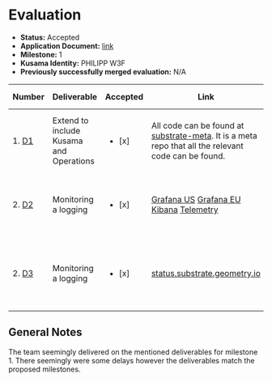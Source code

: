 # Evaluation

- **Status:** Accepted
- **Application Document:** [link](https://github.com/w3f/General-Grants-Program/blob/master/grants/speculative/load_balanced_endpoints_operations.md) 
- **Milestone:** 1
- **Kusama Identity:** PHILIPP W3F
- **Previously successfully merged evaluation:** N/A

| Number | Deliverable | Accepted | Link | Evaluation Notes |
| ------ | ----------- | -------- | ---- |----------------- |
| 1. [D1](https://github.com/w3f/General-Grants-Program/blob/master/grants/speculative/load_balanced_endpoints_operations.md#milestones-and-deliverables) | Extend to include Kusama and Operations | <ul><li>[x] </li></ul> | All code can be found at [substrate-meta](https://github.com/geometry-labs/substrate-meta). It is a meta repo that all the relevant code can be found. | All linked repos accessible and have recent activity. 
| 2. [D2](https://github.com/w3f/General-Grants-Program/blob/master/grants/speculative/load_balanced_endpoints_operations.md#milestones-and-deliverables) | Monitoring a logging | <ul><li>[x] </li></ul> | [Grafana US](https://grafana.substrate.us-west-2.aws.geometry.io/) [Grafana EU](https://grafana.substrate.eu-west-1.aws.geometry.io/) [Kibana](https://kibana.us-west-2.aws.geometry.io/) [Telemetry](http://telemetry.substrate.geometry.io/#/0x91b171bb158e2d3848fa23a9f1c25182fb8e20313b2c1eb49219da7a70ce90c3) | All links working and showing what was promised.
| 2. [D3](https://github.com/w3f/General-Grants-Program/blob/master/grants/speculative/load_balanced_endpoints_operations.md#milestones-and-deliverables) | Monitoring a logging | <ul><li>[x] </li></ul> | [status.substrate.geometry.io](https://status.substrate.geometry.io/) | Great status page. Cloudflare geo-routing confirmed |

## General Notes

The team seemingly delivered on the mentioned deliverables for milestone 1. There seemingly were some delays however the deliverables match the proposed milestones.